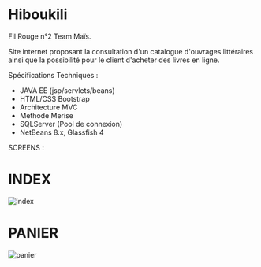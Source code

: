 # Hiboukili
Fil Rouge n°2 Team Maïs.

Site internet proposant la consultation d'un catalogue d'ouvrages littéraires ainsi que la possibilité
pour le client d'acheter des livres en ligne.

Spécifications Techniques :
- JAVA EE (jsp/servlets/beans)
- HTML/CSS Bootstrap
- Architecture MVC
- Methode Merise
- SQLServer (Pool de connexion)
- NetBeans 8.x, Glassfish 4

SCREENS :

# INDEX
![index](https://cloud.githubusercontent.com/assets/6882239/20300044/961aaa94-ab1d-11e6-9324-83a0d38060e9.png)

# PANIER
![panier](https://cloud.githubusercontent.com/assets/6882239/20300390/4ea0b044-ab1f-11e6-9de8-d2ed61615509.png)
